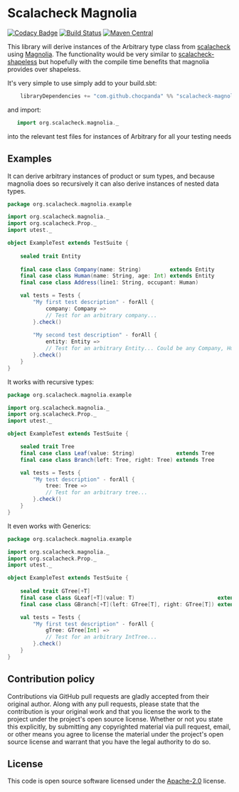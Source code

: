 # Scalacheck Magnolia #

[![Codacy Badge](https://api.codacy.com/project/badge/Grade/b6042a90ee4947da83606933e800b122)](https://app.codacy.com/app/ChocPanda/scalacheck-magnolia?utm_source=github.com&utm_medium=referral&utm_content=ChocPanda/scalacheck-magnolia&utm_campaign=Badge_Grade_Dashboard)
[![Build Status](https://travis-ci.org/ChocPanda/scalacheck-magnolia.svg?branch=master)](https://travis-ci.org/ChocPanda/scalacheck-magnolia)
[![Maven Central](https://maven-badges.herokuapp.com/maven-central/com.github.chocpanda/scalacheck-magnolia_2.12/badge.svg)](https://search.maven.org/search?q=a:scalacheck-magnolia_2.12)

This library will derive instances of the Arbitrary type class from [scalacheck](https://github.com/rickynils/scalacheck)
using [Magnolia](https://github.com/propensive/magnolia). The functionality would be very similar to
[scalacheck-shapeless](https://github.com/alexarchambault/scalacheck-shapeless) but hopefully with the
compile time benefits that magnolia provides over shapeless.

It's very simple to use simply add to your build.sbt:
```scala
    libraryDependencies += "com.github.chocpanda" %% "scalacheck-magnolia" % "0.2.2"
```

and import:
```scala
   import org.scalacheck.magnolia._
```

into the relevant test files for instances of Arbitrary for all your testing needs

## Examples ##

It can derive arbitrary instances of product or sum types, and because magnolia does so recursively
it can also derive instances of nested data types.

```scala
package org.scalacheck.magnolia.example

import org.scalacheck.magnolia._
import org.scalacheck.Prop._
import utest._

object ExampleTest extends TestSuite {
    
    sealed trait Entity
    
    final case class Company(name: String)         extends Entity
    final case class Human(name: String, age: Int) extends Entity
    final case class Address(line1: String, occupant: Human)

    val tests = Tests {
        "My first test description" - forAll {
            company: Company =>
            // Test for an arbitrary company...
        }.check()
        
        "My second test description" - forAll {
            entity: Entity =>
            // Test for an arbitrary Entity... Could be any Company, Human or Address
        }.check()
    }
}
```
    
It works with recursive types:

```scala
package org.scalacheck.magnolia.example

import org.scalacheck.magnolia._
import org.scalacheck.Prop._
import utest._

object ExampleTest extends TestSuite {

    sealed trait Tree
    final case class Leaf(value: String)             extends Tree
    final case class Branch(left: Tree, right: Tree) extends Tree

    val tests = Tests {
        "My test description" - forAll {
            tree: Tree =>
            // Test for an arbitrary tree...
        }.check()
    }
}
```

It even works with Generics:

```scala
package org.scalacheck.magnolia.example

import org.scalacheck.magnolia._
import org.scalacheck.Prop._
import utest._

object ExampleTest extends TestSuite {
    
    sealed trait GTree[+T]
    final case class GLeaf[+T](value: T)                          extends GTree[T]
    final case class GBranch[+T](left: GTree[T], right: GTree[T]) extends GTree[T]

    val tests = Tests {
        "My first test description" - forAll {
            gTree: GTree[Int] =>
            // Test for an arbitrary IntTree...
        }.check()
    }
}
```


## Contribution policy ##

Contributions via GitHub pull requests are gladly accepted from their original author. Along with
any pull requests, please state that the contribution is your original work and that you license
the work to the project under the project's open source license. Whether or not you state this
explicitly, by submitting any copyrighted material via pull request, email, or other means you
agree to license the material under the project's open source license and warrant that you have the
legal authority to do so.

## License ##

This code is open source software licensed under the
[Apache-2.0](http://www.apache.org/licenses/LICENSE-2.0) license.
